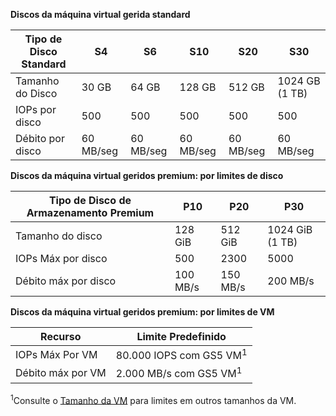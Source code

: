 **Discos da máquina virtual gerida standard**

| Tipo de Disco Standard | S4 | S6 | S10 | S20 | S30 |
| --- | --- |--- | --- | --- | --- |
| Tamanho do Disco | 30 GB | 64 GB | 128 GB | 512 GB | 1024 GB (1 TB)|
| IOPs por disco | 500 |500 |500 |500 |500 |
| Débito por disco | 60 MB/seg | 60 MB/seg | 60 MB/seg | 60 MB/seg | 60 MB/seg | 

**Discos da máquina virtual geridos premium: por limites de disco**

| Tipo de Disco de Armazenamento Premium | P10 | P20 | P30 |
| --- | --- | --- | --- |
| Tamanho do disco |128 GiB |512 GiB |1024 GiB (1 TB) |
| IOPs Máx por disco |500 |2300 |5000 |
| Débito máx por disco |100 MB/s |150 MB/s |200 MB/s |

**Discos da máquina virtual geridos premium: por limites de VM**

| Recurso | Limite Predefinido |
| --- | --- |
| IOPs Máx Por VM |80.000 IOPS com GS5 VM<sup>1</sup> |
| Débito máx por VM |2.000 MB/s com GS5 VM<sup>1</sup> |

<sup>1</sup>Consulte o [Tamanho da VM](../articles/virtual-machines/linux/sizes.md?toc=%2fazure%2fvirtual-machines%2flinux%2ftoc.json) para limites em outros tamanhos da VM. 
